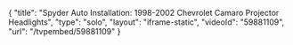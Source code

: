 {
    "title": "Spyder Auto Installation: 1998-2002 Chevrolet Camaro Projector Headlights",
    "type": "solo",
    "layout": "iframe-static",
    "videoId": "59881109",
    "url": "\/tvpembed\/59881109"
}